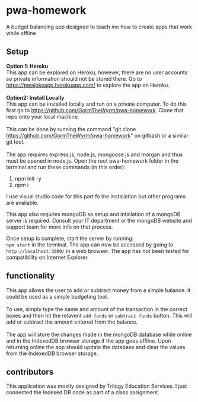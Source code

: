 # pwa-homework
A budget balancing app designed to teach me how to create apps that work while offline
<br>

## Setup
**Option 1: Heroku** <br>
 This app can be explored on Heroku, however, there are no user accounts so private information should not be stored there.
 Go to https://pwajokeapp.herokuapp.com/ to explore the app on Heroku.  
 <br>
**Option2: Install Locally** <br>
This app can be installed locally and run on a private computer. To do this first go to https://github.com/GormTheWyrm/pwa-homework. Clone that repo onto your local machine. <br>
<br>
This can be done by running the command "git clone https://github.com/GormTheWyrm/pwa-homework" on gitbash or a similar git tool. <br> 
<br>
The app requires express.js, node.js, mongoose.js and morgan and thus must be opened in node.js. Open the root pwa-homework folder in the terminal and run these commands (in this order): <br>
1. npm init -y
2. npm i <br>

I use visual studio code for this part fo the installation but other programs are available. <br>

This app also requires mongoDB so setup and intallation of a mongoDB server is required. Consult your IT department or the mongoDB website and support team for more info on that process.

Once setup is complete, start the server by running: <br>
    ```npm start```
in the terminal. The app can now be accessed by going to ```http://localhost:3000/``` in a web browser. The app has not been tested for compatibility on Internet Explorer.


## functionality

This app allows the user to add or subtract money from a simple balance. It could be used as a simple budgeting tool. <br>
<br>
To use, simply type the name and amount of the transaction in the correct boxes and then hit the relavent ```add funds``` or ```subtract funds``` button. This will add or subtract the amount entered from the balance. <br>
<br>
The app will store the changes made in the mongoDB database while online and in the IndexedDB browser storage if the app goes offline. Upon returning online the app should update the database and clear the values from the IndexedDB browser storage. 

## contributors
This application was mostly designed by Trilogy Education Services. I just connected the Indexed DB code as part of a class assignment.